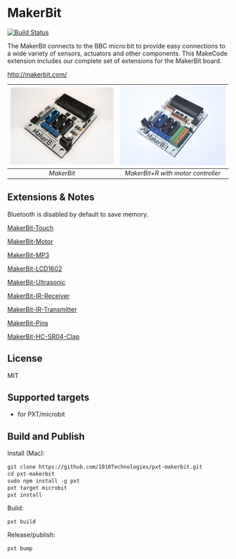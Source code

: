 # MakerBit

[![Build Status](https://travis-ci.org/1010Technologies/pxt-makerbit.svg?branch=master)](https://travis-ci.org/1010Technologies/pxt-makerbit)

The MakerBit connects to the BBC micro:bit to provide easy connections to a wide variety of sensors, actuators and other components.
This MakeCode extension includes our complete set of extensions for the MakerBit board.

http://makerbit.com/

| ![MakerBit](https://github.com/1010Technologies/pxt-makerbit/raw/master/MakerBit.png "MakerBit") | ![MakerBit+R](https://github.com/1010Technologies/pxt-makerbit/raw/master/MakerBit+R.png "MakerBit+R") |
| :----------------------------------------------------------------------------------------------: | :----------------------------------------------------------------------------------------------------: |
|                                            _MakerBit_                                            |                                   _MakerBit+R with motor controller_                                   |

## Extensions & Notes

Bluetooth is disabled by default to save memory.

[MakerBit-Touch](https://github.com/1010Technologies/pxt-makerbit-touch)

[MakerBit-Motor](https://github.com/1010Technologies/pxt-makerbit-motor)

[MakerBit-MP3](https://github.com/1010Technologies/pxt-makerbit-mp3)

[MakerBit-LCD1602](https://github.com/1010Technologies/pxt-makerbit-lcd1602)

[MakerBit-Ultrasonic](https://github.com/1010Technologies/pxt-makerbit-ultrasonic)

[MakerBit-IR-Receiver](https://github.com/1010Technologies/pxt-makerbit-ir-receiver)

[MakerBit-IR-Transmitter](https://github.com/1010Technologies/pxt-makerbit-ir-transmitter)

[MakerBit-Pins](https://github.com/1010Technologies/pxt-makerbit-pins)

[MakerBit-HC-SR04-Clap](https://github.com/1010Technologies/pxt-makerbit-hc-sr04-clap)

## License

MIT

## Supported targets

- for PXT/microbit

## Build and Publish

Install (Mac):

```
git clone https://github.com/1010Technologies/pxt-makerbit.git
cd pxt-makerbit
sudo npm install -g pxt
pxt target microbit
pxt install
```

Build:

```
pxt build
```

Release/publish:

```
pxt bump
```
